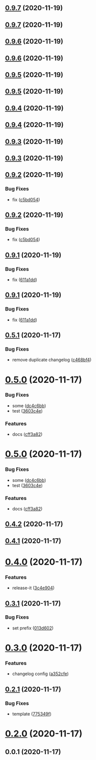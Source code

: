 ## [0.9.7](https://github.com/hideokamoto/github-release-test/compare/v0.9.6...v0.9.7) (2020-11-19)

## [0.9.7](https://github.com/hideokamoto/github-release-test/compare/v0.9.6...v0.9.7) (2020-11-19)



## [0.9.6](https://github.com/hideokamoto/github-release-test/compare/v0.9.5...v0.9.6) (2020-11-19)

## [0.9.6](https://github.com/hideokamoto/github-release-test/compare/v0.9.5...v0.9.6) (2020-11-19)



## [0.9.5](https://github.com/hideokamoto/github-release-test/compare/v0.9.4...v0.9.5) (2020-11-19)

## [0.9.5](https://github.com/hideokamoto/github-release-test/compare/v0.9.4...v0.9.5) (2020-11-19)



## [0.9.4](https://github.com/hideokamoto/github-release-test/compare/v0.9.3...v0.9.4) (2020-11-19)

## [0.9.4](https://github.com/hideokamoto/github-release-test/compare/v0.9.3...v0.9.4) (2020-11-19)



## [0.9.3](https://github.com/hideokamoto/github-release-test/compare/v0.9.2...v0.9.3) (2020-11-19)

## [0.9.3](https://github.com/hideokamoto/github-release-test/compare/v0.9.2...v0.9.3) (2020-11-19)



## [0.9.2](https://github.com/hideokamoto/github-release-test/compare/v0.9.1...v0.9.2) (2020-11-19)


### Bug Fixes

* fix ([c5bd054](https://github.com/hideokamoto/github-release-test/commit/c5bd054da29fcabb61d77bcadeb74c51c1d0c43a))

## [0.9.2](https://github.com/hideokamoto/github-release-test/compare/v0.9.1...v0.9.2) (2020-11-19)


### Bug Fixes

* fix ([c5bd054](https://github.com/hideokamoto/github-release-test/commit/c5bd054da29fcabb61d77bcadeb74c51c1d0c43a))



## [0.9.1](https://github.com/hideokamoto/github-release-test/compare/v0.9.0...v0.9.1) (2020-11-19)


### Bug Fixes

* fix ([611a1dd](https://github.com/hideokamoto/github-release-test/commit/611a1dddacdb6c1a3bb7db721c5b7afa17a5d2bb))

## [0.9.1](https://github.com/hideokamoto/github-release-test/compare/v0.9.0...v0.9.1) (2020-11-19)


### Bug Fixes

* fix ([611a1dd](https://github.com/hideokamoto/github-release-test/commit/611a1dddacdb6c1a3bb7db721c5b7afa17a5d2bb))



## [0.5.1](https://github.com/hideokamoto/github-release-test/compare/v0.5.0...v0.5.1) (2020-11-17)


### Bug Fixes

* remove duplicate changelog ([c468bf4](https://github.com/hideokamoto/github-release-test/commit/c468bf4f705c47efb8144fe36cacc0714dcef619))

# [0.5.0](https://github.com/hideokamoto/github-release-test/compare/v0.4.2...v0.5.0) (2020-11-17)


### Bug Fixes

* some ([dc4c6bb](https://github.com/hideokamoto/github-release-test/commit/dc4c6bb83ebebe543a5b84721eabc1eab76c3a7e))
* test ([3603c4e](https://github.com/hideokamoto/github-release-test/commit/3603c4ea8db9ca9fd6e13cba83788229d5bc14a8))


### Features

* docs ([cff3a82](https://github.com/hideokamoto/github-release-test/commit/cff3a828f6eed24eaafd703eaa7c3b31f9d1e8c3))

# [0.5.0](https://github.com/hideokamoto/github-release-test/compare/v0.4.2...v0.5.0) (2020-11-17)


### Bug Fixes

* some ([dc4c6bb](https://github.com/hideokamoto/github-release-test/commit/dc4c6bb83ebebe543a5b84721eabc1eab76c3a7e))
* test ([3603c4e](https://github.com/hideokamoto/github-release-test/commit/3603c4ea8db9ca9fd6e13cba83788229d5bc14a8))


### Features

* docs ([cff3a82](https://github.com/hideokamoto/github-release-test/commit/cff3a828f6eed24eaafd703eaa7c3b31f9d1e8c3))



## [0.4.2](https://github.com/hideokamoto/github-release-test/compare/v0.4.1...v0.4.2) (2020-11-17)



## [0.4.1](https://github.com/hideokamoto/github-release-test/compare/v0.4.0...v0.4.1) (2020-11-17)



# [0.4.0](https://github.com/hideokamoto/github-release-test/compare/v0.3.1...v0.4.0) (2020-11-17)


### Features

* release-it ([3c4e904](https://github.com/hideokamoto/github-release-test/commit/3c4e90431dace6ec2a4c5a1f5b2ae1f53ea6b977))



## [0.3.1](https://github.com/hideokamoto/github-release-test/compare/0.3.0...v0.3.1) (2020-11-17)


### Bug Fixes

* set prefix ([013d602](https://github.com/hideokamoto/github-release-test/commit/013d60244580aeac88b8aa20ec8863f47fbe68c6))



# [0.3.0](https://github.com/hideokamoto/github-release-test/compare/v0.2.1...0.3.0) (2020-11-17)


### Features

* changelog config ([a352cfe](https://github.com/hideokamoto/github-release-test/commit/a352cfec3f83464d028af3c94fdb232e72a4644f))



## [0.2.1](https://github.com/hideokamoto/github-release-test/compare/v0.2.0...v0.2.1) (2020-11-17)


### Bug Fixes

* template ([775349f](https://github.com/hideokamoto/github-release-test/commit/775349fb45cdbd9b879b942df9ca005ac808a631))



# [0.2.0](https://github.com/hideokamoto/github-release-test/compare/v0.0.1...v0.2.0) (2020-11-17)



## 0.0.1 (2020-11-17)



